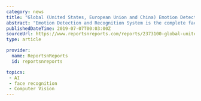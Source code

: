```yaml
---
category: news
title: "Global (United States, European Union and China) Emotion Detection and Recognition System Market Research Report 2019-2025"
abstract: "Emotion Detection and Recognition System is the complete facial expression recognition software that saving valuable time and resources, accurate modeling of the face using 500 key points and easy integration with eye tracking data and physiology data."
publishedDateTime: 2019-07-07T00:03:00Z
sourceUrl: https://www.reportsnreports.com/reports/2373100-global-united-states-european-union-and-china-emotion-detection-and-recognition-system-market-research-report-2019-2025.html
type: article

provider:
  name: ReportsnReports
  id: reportsnreports

topics:
 - AI
 - face recognition
 - Computer Vision
---
```

